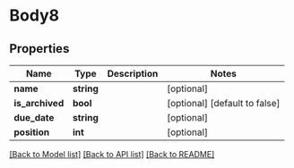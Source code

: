 # Body8

## Properties
Name | Type | Description | Notes
------------ | ------------- | ------------- | -------------
**name** | **string** |  | [optional] 
**is_archived** | **bool** |  | [optional] [default to false]
**due_date** | **string** |  | [optional] 
**position** | **int** |  | [optional] 

[[Back to Model list]](../README.md#documentation-for-models) [[Back to API list]](../README.md#documentation-for-api-endpoints) [[Back to README]](../README.md)


